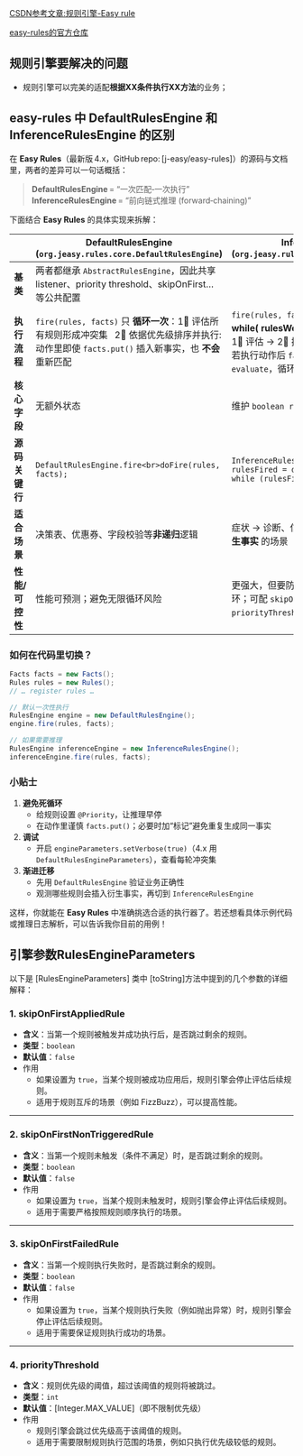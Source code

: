 [CSDN参考文章:规则引擎-Easy rule](https://blog.csdn.net/weixin_42454225/article/details/139427318?ops_request_misc=&request_id=&biz_id=102&utm_term=jeasyrule&utm_medium=distribute.pc_search_result.none-task-blog-2~all~sobaiduweb~default-2-139427318.142^v102^pc_search_result_base1&spm=1018.2226.3001.4187)

[easy-rules的官方仓库](https://github.com/j-easy/easy-rules)
## 规则引擎要解决的问题
- 规则引擎可以完美的适配**根据XX条件执行XX方法**的业务；

## easy-rules 中 DefaultRulesEngine 和 InferenceRulesEngine 的区别
在 **Easy Rules**（最新版 4.x，GitHub repo: [j-easy/easy-rules]）的源码与文档里，两者的差异可以一句话概括：

> **DefaultRulesEngine** = “一次匹配‑一次执行”  
> **InferenceRulesEngine** = “前向链式推理 (forward‑chaining)”

下面结合 **Easy Rules** 的具体实现来拆解：

|  | **DefaultRulesEngine** (`org.jeasy.rules.core.DefaultRulesEngine`) | **InferenceRulesEngine** (`org.jeasy.rules.core.InferenceRulesEngine`) |
|---|---|---|
| **基类** | 两者都继承 `AbstractRulesEngine`，因此共享 listener、priority threshold、skipOnFirst… 等公共配置 ||
| **执行流程** | `fire(rules, facts)` 只 **循环一次**：1⃣ 评估所有规则形成冲突集  2⃣ 依据优先级排序并执行:动作里即使 `facts.put()` 插入新事实，也 **不会** 重新匹配 | `fire(rules, facts)` 内部封装了一个 **while( rulesWereFired )** 循环：<br>1⃣ 评估 → 2⃣ 执行<br>若执行动作后 `facts` 发生变化且新的规则满足 `evaluate`，循环继续；直到本轮没有规则再触发 |
| **核心字段** | 无额外状态 | 维护 `boolean rulesFired;` 来判断是否继续推理 |
| **源码关键行** | `DefaultRulesEngine.fire<br>doFire(rules, facts);` | `InferenceRulesEngine.fire<br/>do {<br/>  rulesFired = doFire(rules, facts);<br/>} while (rulesFired);` |
| **适合场景** | 决策表、优惠券、字段校验等**非递归**逻辑 | 症状 → 诊断、信用审批多层规则、需要自动 **衍生事实** 的场景 |
| **性能/可控性** | 性能可预测；避免无限循环风险 | 更强大，但要防止规则互相造新事实导致死循环；可配 `skipOnFirstNonTriggeredRule`、`priorityThreshold` 等限制 |

### 如何在代码里切换？

```java
Facts facts = new Facts();
Rules rules = new Rules();
// … register rules …

// 默认一次性执行
RulesEngine engine = new DefaultRulesEngine();
engine.fire(rules, facts);

// 如果需要推理
RulesEngine inferenceEngine = new InferenceRulesEngine();
inferenceEngine.fire(rules, facts);
```

### 小贴士

1. **避免死循环**
    - 给规则设置 `@Priority`，让推理早停
    - 在动作里谨慎 `facts.put()`；必要时加“标记”避免重复生成同一事实
2. **调试**
    - 开启 `engineParameters.setVerbose(true)`（4.x 用 `DefaultRulesEngineParameters`），查看每轮冲突集
3. **渐进迁移**
    - 先用 `DefaultRulesEngine` 验证业务正确性
    - 观测哪些规则会插入衍生事实，再切到 `InferenceRulesEngine`

这样，你就能在 **Easy Rules** 中准确挑选合适的执行器了。若还想看具体示例代码或推理日志解析，可以告诉我你目前的用例！





## 引擎参数RulesEngineParameters

以下是 [RulesEngineParameters]	类中 [toString]方法中提到的几个参数的详细解释：

### 1. skipOnFirstAppliedRule

- **含义**：当第一个规则被触发并成功执行后，是否跳过剩余的规则。
- **类型**：`boolean`
- **默认值**：`false`
- 作用
  - 如果设置为 `true`，当某个规则被成功应用后，规则引擎会停止评估后续规则。
  - 适用于规则互斥的场景（例如 FizzBuzz），可以提高性能。

------

### 2. skipOnFirstNonTriggeredRule

- **含义**：当第一个规则未触发（条件不满足）时，是否跳过剩余的规则。
- **类型**：`boolean`
- **默认值**：`false`
- 作用
  - 如果设置为 `true`，当某个规则未触发时，规则引擎会停止评估后续规则。
  - 适用于需要严格按照规则顺序执行的场景。

------

### 3. skipOnFirstFailedRule

- **含义**：当第一个规则执行失败时，是否跳过剩余的规则。
- **类型**：`boolean`
- **默认值**：`false`
- 作用
  - 如果设置为 `true`，当某个规则执行失败（例如抛出异常）时，规则引擎会停止评估后续规则。
  - 适用于需要保证规则执行成功的场景。

------

### 4. priorityThreshold

- **含义**：规则优先级的阈值，超过该阈值的规则将被跳过。
- **类型**：`int`
- **默认值**：[Integer.MAX_VALUE]（即不限制优先级）
- 作用
  - 规则引擎会跳过优先级高于该阈值的规则。
  - 适用于需要限制规则执行范围的场景，例如只执行优先级较低的规则。